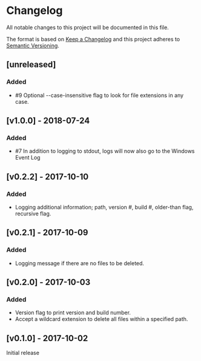 # Changelog

All notable changes to this project will be documented in this file.

The format is based on [Keep a Changelog](http://keepachangelog.com/en/1.0.0/)
and this project adheres to [Semantic Versioning](http://semver.org/spec/v2.0.0.html).

## [unreleased]
### Added
 - #9 Optional --case-insensitive flag to look for file extensions in any case.
## [v1.0.0] - 2018-07-24
### Added
 - #7 In addition to logging to stdout, logs will now also go to the Windows Event Log

## [v0.2.2] - 2017-10-10
### Added

- Logging additional information;  path, version #, build #, older-than flag, recursive flag.

## [v0.2.1] - 2017-10-09
### Added

- Logging message if there are no files to be deleted.

## [v0.2.0] - 2017-10-03
### Added

- Version flag to print version and build number.
- Accept a wildcard extension to delete all files within a specified path.

## [v0.1.0] - 2017-10-02
Initial release
